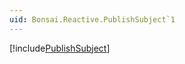 ```yaml
---
uid: Bonsai.Reactive.PublishSubject`1
---
```


[!include[PublishSubject](~/articles/subject-publish.md)]